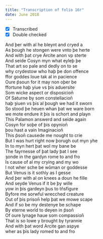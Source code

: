 ```yaml
---
title: "Transcription of folio 16r"
date: June 2018
---
```


- [X] Transcribed
- [X] Double checked

And þer with al he bleynt and cryed a  
As þough he stongen were vnto þe herte  
And with þat crye Arcite anon vp sterte  
And seide Cosyn myn what eyleþ þe  
That art so pale and dedly on to se  
why crydestow who haþ þe don offence  
ffor goddes loue tak al in pacience  
Oure p͛soun for it may non oþer be  
ffortune haþ yiue vs þis aduersite  
Som wicke aspect or disposicion̄  
Of Saturne by som constellacion̄  
haþ ȝiuen vs þis al þough we had it sworn  
So stood þe heuen whan þat we ware born  
we mote endure it þis is schort and playn  
This Palamon answerd and seide again  
Cosyn for soþe of þis opynion̄  
þou hast a vain Imaginacion̄  
This p͛son̄ causede me nought to crie    
But I was hurt right now þorugh out myn yhe    
In to myn hert þat wol my bane be  
The fayrnesse of þat lady þat I see  
ȝonde in the gardyn rome to and fro  
Is cause of al my crying and my wo  
I not wher sche be wōman or goddesse  
But Venus is it sothly as I gesse  
And þer with al on knees a doun he fille    
And seyde Venus if it be þy wille  
yow in þis gardeyn þus to tñsfigure  
Byfore me sorwful wrecched creature  
Out of þis prison̄ help þat we mowe scape  
And if so be my destenye be schape  
By eterne world to deyen in p͛son̄  
Of oure lynage haue som compassion̄  
That is so lowe y brought by tyrannie  
And with þat word Arcite gan aspye  
wher as þis lady romed to and fro  
